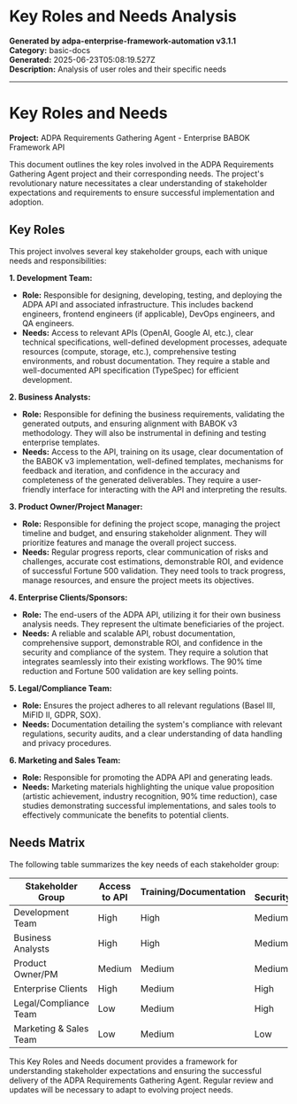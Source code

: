 # Key Roles and Needs Analysis

**Generated by adpa-enterprise-framework-automation v3.1.1**  
**Category:** basic-docs  
**Generated:** 2025-06-23T05:08:19.527Z  
**Description:** Analysis of user roles and their specific needs

---

# Key Roles and Needs

**Project:** ADPA Requirements Gathering Agent - Enterprise BABOK Framework API

This document outlines the key roles involved in the ADPA Requirements Gathering Agent project and their corresponding needs.  The project's revolutionary nature necessitates a clear understanding of stakeholder expectations and requirements to ensure successful implementation and adoption.

## Key Roles

This project involves several key stakeholder groups, each with unique needs and responsibilities:

**1. Development Team:**

* **Role:** Responsible for designing, developing, testing, and deploying the ADPA API and associated infrastructure. This includes backend engineers, frontend engineers (if applicable), DevOps engineers, and QA engineers.
* **Needs:** Access to relevant APIs (OpenAI, Google AI, etc.), clear technical specifications, well-defined development processes, adequate resources (compute, storage, etc.), comprehensive testing environments, and robust documentation.  They require a stable and well-documented API specification (TypeSpec) for efficient development.

**2. Business Analysts:**

* **Role:** Responsible for defining the business requirements, validating the generated outputs, and ensuring alignment with BABOK v3 methodology.  They will also be instrumental in defining and testing enterprise templates.
* **Needs:**  Access to the API, training on its usage, clear documentation of the BABOK v3 implementation, well-defined templates, mechanisms for feedback and iteration, and confidence in the accuracy and completeness of the generated deliverables.  They require a user-friendly interface for interacting with the API and interpreting the results.

**3. Product Owner/Project Manager:**

* **Role:**  Responsible for defining the project scope, managing the project timeline and budget, and ensuring stakeholder alignment.  They will prioritize features and manage the overall project success.
* **Needs:**  Regular progress reports, clear communication of risks and challenges, accurate cost estimations, demonstrable ROI, and evidence of successful Fortune 500 validation.  They need tools to track progress, manage resources, and ensure the project meets its objectives.

**4. Enterprise Clients/Sponsors:**

* **Role:**  The end-users of the ADPA API, utilizing it for their own business analysis needs.  They represent the ultimate beneficiaries of the project.
* **Needs:**  A reliable and scalable API, robust documentation, comprehensive support, demonstrable ROI, and confidence in the security and compliance of the system.  They require a solution that integrates seamlessly into their existing workflows.  The 90% time reduction and Fortune 500 validation are key selling points.

**5. Legal/Compliance Team:**

* **Role:** Ensures the project adheres to all relevant regulations (Basel III, MiFID II, GDPR, SOX).
* **Needs:**  Documentation detailing the system's compliance with relevant regulations, security audits, and a clear understanding of data handling and privacy procedures.

**6. Marketing and Sales Team:**

* **Role:**  Responsible for promoting the ADPA API and generating leads.
* **Needs:**  Marketing materials highlighting the unique value proposition (artistic achievement, industry recognition, 90% time reduction), case studies demonstrating successful implementations, and sales tools to effectively communicate the benefits to potential clients.


## Needs Matrix

The following table summarizes the key needs of each stakeholder group:

| Stakeholder Group       | Access to API | Training/Documentation |  Data Security/Compliance |  Performance/Scalability |  ROI/Business Value |  Feedback Mechanisms | Support |
|-------------------------|-----------------|------------------------|---------------------------|--------------------------|----------------------|-----------------------|---------|
| Development Team        | High              | High                     | Medium                     | High                      | Medium                  | High                    | High    |
| Business Analysts      | High              | High                     | Medium                     | Medium                    | High                    | High                    | High    |
| Product Owner/PM       | Medium            | Medium                    | Medium                     | Medium                    | High                    | Medium                  | High    |
| Enterprise Clients     | High              | Medium                    | High                       | High                      | High                    | Medium                  | High    |
| Legal/Compliance Team  | Low               | Medium                    | High                       | Low                       | Low                     | Low                     | Medium  |
| Marketing & Sales Team | Low               | Medium                    | Low                        | Low                       | High                    | Low                     | Medium  |


This Key Roles and Needs document provides a framework for understanding stakeholder expectations and ensuring the successful delivery of the ADPA Requirements Gathering Agent.  Regular review and updates will be necessary to adapt to evolving project needs.
